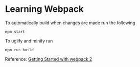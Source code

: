 # Learning Webpack

To automatically build when changes are made run the following

```
npm start
```

To uglify and minify run

```
npm run build
```

Reference: [Getting Started with webpack 2](https://blog.madewithenvy.com/getting-started-with-webpack-2-ed2b86c68783)
